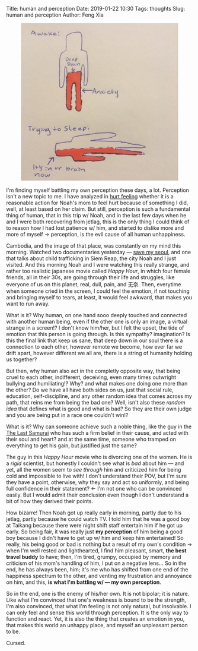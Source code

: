 Title: human and perception
Date: 2019-01-22 10:30
Tags: thoughts
Slug: human and perception
Author: Feng Xia

<figure class="col l6 m6 s12">
  <img src="images/anxiety.jpg"/>
</figure>


I'm finding myself battling my own perception these days, a
lot. Perception isn't a new topic to me. I have analyzed in [hurt
feeling][1] whether it is a reasonable action for Noah's mom to feel
hurt because of something I did, well, at least based on her
claim. But still, perception is such a fundamental thing of human,
that in this trip w/ Noah, and in the last few days when he and I were
both recovering from jetlag, this is the only thing I could think of
to reason how I had lost patience w/ him, and started to dislike more
and more of myself &rarr; perception, is the evil cause of all human
unhappiness.

Cambodia, and the image of that place, was constantly on my mind this
morning. Watched two documentaries yesterday &mdash; [save my
seoul][2], and one that talks about child trafficking in Siem Reap,
the city Noah and I just visited. And this morning Noah and I were
watching this really strange, and rather too realistic japanese movie
called _Happy Hour_, in which four female friends, all in their 30s,
are going through their life and struggles, like everyone of us on
this planet, real, dull, pain, and 无奈. Then, everytime when someone
cried in the screen, I could feel the emotion, if not touching and
bringing myself to tears, at least, it would feel awkward, that makes
you want to run away.

What is it? Why human, on one hand sooo deeply touched and connected
with another human being, even if the other one is only an image, a
virtual strange in a screen!? I don't know him/her, but I felt the
upset, the tide of emotion that this person is going through. Is this
sympathy? imagination? Is this the final link that keep us sane, that
deep down in our soul there is a connection to each other, however
remote we become, how ever far we drift apart, however different we
all are, there is a string of humanity holding us together?

But then, why human also act in the completly opposite way, that being
cruel to each other, indifferent, deceiving, even many times outwright
bullying and humiliating!? Why? and what makes one doing one more than
the other? Do we have all have both sides on us, just that social
rule, education, self-discipline, and any other random idea that comes
across my path, that reins me from being the bad one? Well, isn't also
these _random idea_ that defines what is good and what is bad? So they
are their own judge and you are being put in a race one couldn't win!?

What is it? Why can someone achieve such a noble thing, like the guy in the
[The Last Samurai][3] who has such a firm belief in their cause, and
acted with their soul and heart? and at the same time, someone who
tramped on everything to get his gain, but justified just the same?

The guy in this _Happy Hour_ movie who is divorcing one of the
women. He is a _rigid_ scientist, but honestly I couldn't see what is
_bad_ about him &mdash; and yet, all the women seem to _see through_
him and criticized him for being cold and impossible to live with! I
don't understand their POV, but I'm sure they have a point, otherwise,
why they say and act so uniformly, and being full confidence in their
statement? &larr; I'm not one who can be convinced easily. But I would
admit their conclusion even though I don't understand a bit of how
they derived their points.

How bizarre! Then Noah got up really early in morning, partly due to
his jetlag, partly because he could watch TV. I told him that he was a
good boy at Taikang because there were night shift staff entertain him
if he got up early. So being fair, it was really just **my
perception** of him being a good boy because I didn't have to get up
w/ him and keep him entertained! So really, his being good or bad is
nothing but a result of my own's condition &rarr; when I'm well rested
and lighthearted, I find him pleasant, smart, **the best travel
buddy** to have; then, I'm tired, grumpy, occupied by memory and
criticism of his mom's handling of him, I put on a negative lens... So
in the end, he has always been, him; it's me who has shifted from one
end of the happiness spectrum to the other, and venting my frustration
and annoyance on him, and this, **is what I'm battling w/ &mdash; my
own perception**.

So in the end, one is the enemy of his/her own. It is not bipolar; it
is nature. Like what I'm convinced that one's weakness is bound to be
the strength, I'm also convinced, that what I'm feeling is not only
natural, but insolvable. I can only feel and sense this world through
perception. It is the only way to function and react. Yet, it is also
the thing that creates an emotion in you, that makes this world an
unhappy place, and myself an unpleasant person to be.

Cursed.


[1]: {filename}/thoughts/hurt%20feeling.md
[2]: http://www.savemyseoul.com/
[3]: https://en.wikipedia.org/wiki/The_Last_Samurai
